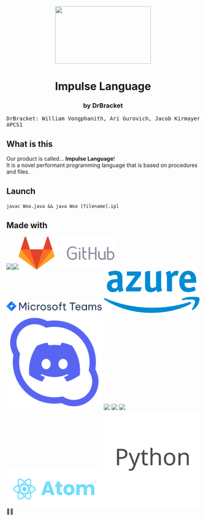 <html>
  <head></head>
  <body>
  <p align="center">
  <img src="https://user-images.githubusercontent.com/67127399/170313423-6a3eff48-c339-47b3-80f2-5778aafbb511.png" width="250px" height="150px">

  <h1 align="center">Impulse Language</h1>
    <h3 align="center">by DrBracket</h3>
<pre>
DrBracket: William Vongphanith, Ari Gurovich, Jacob Kirmayer
APCS1
</pre>

  <h2>What is this</h2>
    Our product is called... <strong>Impulse Language</strong>!<br>
    It is a novel performant programming language that is based on procedures and files. 
  <h2>Launch</h2>
  <code>javac Woo.java && java Woo [filename].ipl</code>
    <h2>Made with</h2>
    <img src="https://user-images.githubusercontent.com/67127399/170703678-9548c0fa-6959-444b-ae14-ff4ec195120c.png" width="250px"><img src="https://raw.githubusercontent.com/mkrl/misbrands/456ea8aa2c7873123dce3d746528bb9a3b6dd139/ubuntu.svg" width="250px"><img src="https://raw.githubusercontent.com/mkrl/misbrands/456ea8aa2c7873123dce3d746528bb9a3b6dd139/github.svg" width="250px"><img src="https://raw.githubusercontent.com/mkrl/misbrands/9117cd20fda162c60cc245951e4f5731d10722b9/Microsoft%20teams.svg" width="250px">
    <img src="https://raw.githubusercontent.com/jogerj/misbrands/master/azure.svg" width="250px">
    <img src="https://raw.githubusercontent.com/mkrl/misbrands/1b8f83b5416f2276e57d7beaee36db6b70496e50/discord.svg" width="250px">
<img src="https://raw.githubusercontent.com/niklas-englert/misbrands/add-stack-overflow/stackoverflow.svg" width="250px">
    <img src="https://raw.githubusercontent.com/niklas-englert/misbrands/add-google-search/googlesearch.svg" width="250px">
    <img src="https://user-images.githubusercontent.com/3816428/147370865-404b35be-8631-4c1e-9c3e-b1bf65d275fa.png" width="250px">
    <img src="https://raw.githubusercontent.com/mkrl/misbrands/e6d5f2e0655972a84191c0deaaee375b965cc37e/atom.svg" width="250px">
    <img src="https://raw.githubusercontent.com/mkrl/misbrands/c4d8e7becaaa67a7eb354dd7ef8ea4dcdd941ead/python.svg" width="250px">
   <br>🤣😂
  </p>
  </body>
</html>
